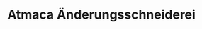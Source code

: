 ---
title: "Atmaca Änderungsschneiderei"
url: /giessen/atmaca-aenderungsschneiderei/
shop: Schneiderei
---